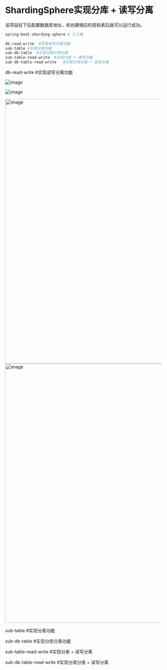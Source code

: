 # ShardingSphere实现分库 + 读写分离

该项目拉下后配置数据库地址，和创建相应的库和表后就可以运行成功。

```makefile
spring-boot-sharding-sphere # 父工程
 
db-read-write  #实现读写分离功能
sub-table #实现分表功能
sub-db-table  #实现分库分表功能
sub-table-read-write  #实现分表 + 读写分离
sub-db-table-read-write   #实现分库分表 + 读写分离
```

db-read-write  #实现读写分离功能

![image](https://github.com/webVueBlog/spring-boot-sharding-sphere/assets/59645426/243aef7c-c6c8-43a3-9476-ecf90642c304)

![image](https://github.com/webVueBlog/spring-boot-sharding-sphere/assets/59645426/c308db0d-ef1b-4ba2-bac5-3bf8c9941e28)

<img width="850" alt="image" src="https://github.com/webVueBlog/spring-boot-sharding-sphere/assets/59645426/3d309a89-5eb1-4202-b138-6ecb3c4bc2a9">

<img width="833" alt="image" src="https://github.com/webVueBlog/spring-boot-sharding-sphere/assets/59645426/a4ebb049-a44e-4484-92f7-0b50860e2e06">


sub-table #实现分表功能

sub-db-table  #实现分库分表功能

sub-table-read-write  #实现分表 + 读写分离

sub-db-table-read-write   #实现分库分表 + 读写分离
